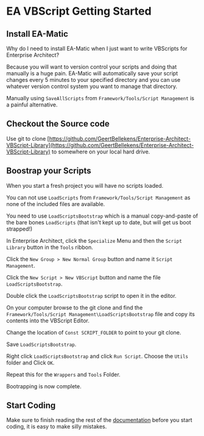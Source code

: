# EA VBScript Getting Started

## Install EA-Matic

Why do I need to install EA-Matic when I just want to write VBScripts for Enterprise Architect?

Because you will want to version control your scripts and doing that manually is a huge pain. EA-Matic will automatically save your script changes every 5 minutes to your specified directory and you can use whatever version control system you want to manage that directory.

Manually using `SaveAllScripts` from `Framework/Tools/Script Management` is a painful alternative.

## Checkout the Source code

Use git to clone [https://github.com/GeertBellekens/Enterprise-Architect-VBScript-Library](https://github.com/GeertBellekens/Enterprise-Architect-VBScript-Library) to somewhere on your local hard drive.

## Boostrap your Scripts

When you start a fresh project you will have no scripts loaded.

You can not use `LoadScripts` from `Framework/Tools/Script Management` as none of the included files are available.

You need to use `LoadScriptsBootstrap` which is a manual copy-and-paste of the bare bones `LoadScripts` (that isn't kept up to date, but will get us boot strapped!)

In Enterprise Architect, click the `Specialize` Menu and then the `Script Library` button in the `Tools` ribbon.

Click the `New Group > New Normal Group` button and name it `Script Management`.

Click the `New Script > New VBScript` button and name the file `LoadScriptsBootstrap`.

Double click the `LoadScriptsBootstrap` script to open it in the editor.

On your computer browse to the git clone and find the `Framework/Tools/Script Management\LoadScriptsBootstrap` file and copy its contents into the VBScript Editor.

Change the location of `Const SCRIPT_FOLDER` to point to your git clone.

Save `LoadScriptsBootstrap`.

Right click `LoadScriptsBootstrap` and click `Run Script`.
Choose the `Utils` folder and Click `OK`.

Repeat this for the `Wrappers` and `Tools` Folder.

Bootrapping is now complete.

## Start Coding

Make sure to finish reading the rest of the [documentation](./README.md) before you start coding, it is easy to make silly mistakes.
